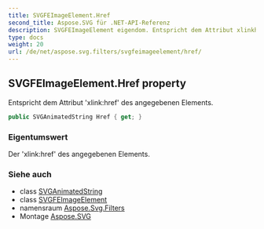 ```yaml
---
title: SVGFEImageElement.Href
second_title: Aspose.SVG für .NET-API-Referenz
description: SVGFEImageElement eigendom. Entspricht dem Attribut xlinkhref des angegebenen Elements.
type: docs
weight: 20
url: /de/net/aspose.svg.filters/svgfeimageelement/href/
---
```

## SVGFEImageElement.Href property

Entspricht dem Attribut 'xlink:href' des angegebenen Elements.

```csharp
public SVGAnimatedString Href { get; }
```

### Eigentumswert

Der 'xlink:href' des angegebenen Elements.

### Siehe auch

* class [SVGAnimatedString](../../../aspose.svg.datatypes/svganimatedstring/)
* class [SVGFEImageElement](../)
* namensraum [Aspose.Svg.Filters](../../svgfeimageelement/)
* Montage [Aspose.SVG](../../../)


